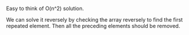 Easy to think of O(n^2) solution.

We can solve it reversely by checking the array reversely to find the first repeated element. Then all the preceding elements should be removed.
